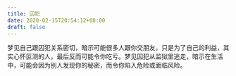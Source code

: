 ```yaml
---
title: 囚犯
date: 2020-02-15T20:54:12+08:00
draft: false
---
```


梦见自己跟囚犯关系密切，暗示可能很多人跟你交朋友，只是为了自己的利益，其实心怀叵测的人，最后反而可能令你吃亏。梦见囚犯从监狱里逃走，暗示在生活中，可能会因为别人发现你的秘密，而令你陷入危险或面临风险。